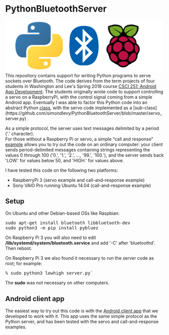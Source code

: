 # PythonBluetoothServer
<img src="logo.png" width=500>
This repository contains support for writing Python programs to serve sockets over Bluetooth.  The code derives from
the term projects of four students in Washington and Lee's Spring 2018 course
<a href="https://home.wlu.edu/~levys/courses/csci251s2018/">CSCI 251: Android App Development</a>.  The students originally
wrote code to support controlling a servo on a RaspberryPi, with the control signal coming from a simple Android
app.  Eventually I was able to factor this Python code into an abstract Python
<a href="https://github.com/simondlevy/PythonBluetoothServer/blob/master/bluetooth_server.py">class</a>, with the
servo code implemented as a 
[sub-class](https://github.com/simondlevy/PythonBluetoothServer/blob/master/servo_server.py) .

As a simple protocol, the server uses text messages delimited by a period ('.' character).   
For those without a Raspberry Pi or servo, a simple &ldquo;call and response&rdquo; 
[example](https://github.com/simondlevy/PythonBluetoothServer/blob/master/lowhigh_server.py) 
allows you to try out the code on an ordinary computer: your client sends period-delimited
messages containing strings representing the values 0 through 100 ('0.', '1.',
'2.', ..., '99.', '100.'), and the server sends back 'LOW.' for values below 50,
and 'HIGH.' for values above.  

I have tested this code on the following two platforms:

* RaspberryPi 3 (servo example and call-and-response example)
* Sony VAIO Pro running Ubuntu 14.04 (call-and-response example)

## Setup

On Ubuntu and other Debian-based OSs like Raspbian:

<pre>
sudo apt-get install bluetooth libbluetooth-dev
sudo python3 -m pip install pybluez
</pre>

On Raspberry Pi 3 you will also need to edit 
<b>/lib/systemd/system/bluetooth.service</b> and add '-C' after 'bluetoothd'.  Then reboot.

On Raspberry Pi 3 we also found it necessary to run the server code as root; for example:

<pre>
% sudo python3 lowhigh_server.py`
</pre>

The <b>sudo</b> was not necessary on other computers.

## Android client app

The easiest way to try out this code is with the [Android client app](https://github.com/simondlevy/BluetoothClient)
that we developed to work with it.  This app uses the same simple protocol as the Python server, and has been
tested with the servo and call-and-response examples.
